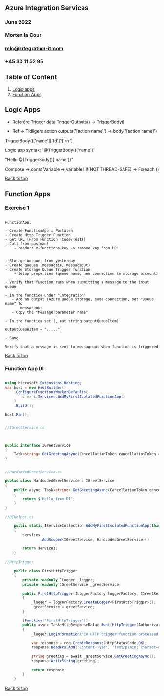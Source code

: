 ## Azure Integration Services
### June 2022 
### Morten la Cour
### mlc@integration-it.com
### +45 30 11 52 95


## Table of Content
1. [Logic apps](#logic-apps)
2. [Function Apps](#function-apps)



## Logic Apps

- Referére Trigger data TriggerOutputs()  -> TriggerBody()

- Ref -> Tidligere action outputs('[action name]') -> body('[action name]')


TriggerBody()['name']['fd']?['rrr']


Logic app syntax: 
"@TriggerBody()['name']"

"Hello @{TriggerBody()['name']}"


Compose -> const
Variable -> variable !!!!(NOT THREAD-SAFE) -> Foreach ()


[Back to top](#table-of-content)


## Function Apps

### Exercise 1

```

FunctionApp.

- Create FunctionApp i Portalen
- Create Http Trigger Function
- Get URL (From Function (Code/Test))
- Call from postman!
    - header: x-functions-key -> remove key from URL


- Storage Account from yesterday
- Create queues (messagein, messageout)
- Create Storage Queue Trigger function
    - Setup properties (queue name, new connection to storage account)

- Verify that function runs when submitting a message to the input queue

- In the function under "Integration" 
   - Add an output (Azure Queue storage, same connection, set "Queue name" to 
       messageout
   - Copy the "Message parameter name"

- In the function set (, out string outputQueueItem)

outputQueueItem = ".....";

- Save

Verify that a message is sent to messageout when function is triggered

```

[Back to top](#table-of-content)


### Function App DI

```csharp

using Microsoft.Extensions.Hosting;
var host = new HostBuilder()
    .ConfigureFunctionsWorkerDefaults(
        c => c.Services.AddMyFirstIsolatedFunctionApp()
    )
    .Build();

host.Run();


//IGreetService.cs



public interface IGreetService
{
    Task<string> GetGreetingAsync(CancellationToken cancellationToken = default);
}


//HardcodedGreetService.cs

public class HardcodedGreetService : IGreetService
{
    public async  Task<string> GetGreetingAsync(CancellationToken cancellationToken = default)
    {
        return $"Hello from DI";
    }
}

//DIHelper.cs

    public static IServiceCollection AddMyFirstIsolatedFunctionApp(this IServiceCollection services)
    {
        services
                .AddScoped<IGreetService, HardcodedGreetService>()
                ;
        return services;
    }

//HttpTrigger

    public class FirstHttpTrigger
    {
        private readonly ILogger _logger;
        private readonly IGreetService _greetService;

        public FirstHttpTrigger(ILoggerFactory loggerFactory, IGreetService greetService)
        {
            _logger = loggerFactory.CreateLogger<FirstHttpTrigger>();
            _greetService = greetService;
        }

        [Function("FirstHttpTrigger")]
        public async Task<HttpResponseData> Run([HttpTrigger(AuthorizationLevel.Function, "get")] HttpRequestData req)
        {
            _logger.LogInformation("C# HTTP trigger function processed a request.");

            var response = req.CreateResponse(HttpStatusCode.OK);
            response.Headers.Add("Content-Type", "text/plain; charset=utf-8");

            string greeting = await _greetService.GetGreetingAsync();
            response.WriteString(greeting);

            return response;
        }
    }

``` 




[Back to top](#table-of-content)
